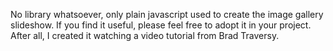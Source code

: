 No library whatsoever, only plain javascript used to create the image gallery slideshow. If you find it useful, please feel free to adopt it in your project. After all, I created it watching a video tutorial from Brad Traversy.